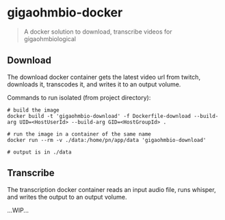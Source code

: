 # gigaohmbio-docker

> A docker solution to download, transcribe videos for gigaohmbiological

## Download
The download docker container gets the latest video url from twitch, downloads it, transcodes it, and writes it to an output volume.

Commands to run isolated (from project directory):
```
# build the image
docker build -t 'gigaohmbio-download' -f Dockerfile-download --build-arg UID=<HostUserId> --build-arg GID=<HostGroupId> .

# run the image in a container of the same name
docker run --rm -v ./data:/home/pn/app/data 'gigaohmbio-download'

# output is in ./data
```

## Transcribe
The transcription docker container reads an input audio file, runs whisper, and writes the output to an output volume.

...WIP...